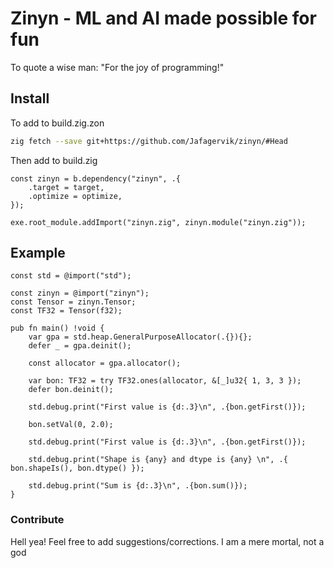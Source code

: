 # Zinyn - ML and AI made possible for fun

To quote a wise man: "For the joy of programming!"

## Install

To add to build.zig.zon

```sh
zig fetch --save git+https://github.com/Jafagervik/zinyn/#Head
```

Then add to build.zig

```zig
const zinyn = b.dependency("zinyn", .{
    .target = target,
    .optimize = optimize,
});

exe.root_module.addImport("zinyn.zig", zinyn.module("zinyn.zig"));
```

## Example

```zig
const std = @import("std");

const zinyn = @import("zinyn");
const Tensor = zinyn.Tensor;
const TF32 = Tensor(f32);

pub fn main() !void {
    var gpa = std.heap.GeneralPurposeAllocator(.{}){};
    defer _ = gpa.deinit();

    const allocator = gpa.allocator();

    var bon: TF32 = try TF32.ones(allocator, &[_]u32{ 1, 3, 3 });
    defer bon.deinit();

    std.debug.print("First value is {d:.3}\n", .{bon.getFirst()});

    bon.setVal(0, 2.0);

    std.debug.print("First value is {d:.3}\n", .{bon.getFirst()});

    std.debug.print("Shape is {any} and dtype is {any} \n", .{ bon.shapeIs(), bon.dtype() });

    std.debug.print("Sum is {d:.3}\n", .{bon.sum()});
}
```

### Contribute

Hell yea! Feel free to add suggestions/corrections. I am a mere mortal, not a god

